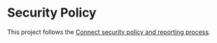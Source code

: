 Security Policy
===============

This project follows the [Connect security policy and reporting
process](https://connectrpc.com/docs/governance/security).